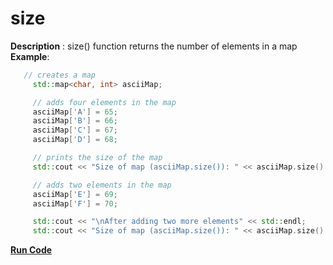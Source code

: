# size

**Description** : size() function returns the number of elements in a map
**Example**:
```cpp
   // creates a map
     std::map<char, int> asciiMap;

     // adds four elements in the map
     asciiMap['A'] = 65;
     asciiMap['B'] = 66;
     asciiMap['C'] = 67;
     asciiMap['D'] = 68;

     // prints the size of the map
     std::cout << "Size of map (asciiMap.size()): " << asciiMap.size() << std::endl;

     // adds two elements in the map
     asciiMap['E'] = 69;
     asciiMap['F'] = 70;

     std::cout << "\nAfter adding two more elements" << std::endl;
     std::cout << "Size of map (asciiMap.size()): " << asciiMap.size() << std::endl;
```
**[Run Code](https://rextester.com/LSR13900)**
